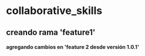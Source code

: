 # collaborative_skills

## creando rama 'feature1'


#### agregando cambios en 'feature 2 desde versión 1.0.1'